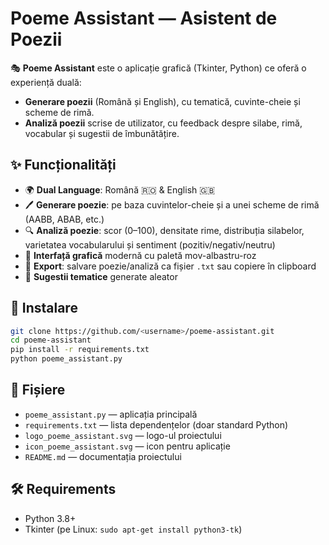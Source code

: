 # Poeme Assistant — Asistent de Poezii

🎭 **Poeme Assistant** este o aplicație grafică (Tkinter, Python) ce oferă o experiență duală:
- **Generare poezii** (Română și English), cu tematică, cuvinte-cheie și scheme de rimă.
- **Analiză poezii** scrise de utilizator, cu feedback despre silabe, rimă, vocabular și sugestii de îmbunătățire.

## ✨ Funcționalități
- 🌍 **Dual Language**: Română 🇷🇴 & English 🇬🇧
- 🖊️ **Generare poezie**: pe baza cuvintelor-cheie și a unei scheme de rimă (AABB, ABAB, etc.)
- 🔍 **Analiză poezie**: scor (0–100), densitate rime, distribuția silabelor, varietatea vocabularului și sentiment (pozitiv/negativ/neutru)
- 🎨 **Interfață grafică** modernă cu paletă mov-albastru-roz
- 💾 **Export**: salvare poezie/analiză ca fișier `.txt` sau copiere în clipboard
- 🎲 **Sugestii tematice** generate aleator

## 🚀 Instalare
```bash
git clone https://github.com/<username>/poeme-assistant.git
cd poeme-assistant
pip install -r requirements.txt
python poeme_assistant.py
```

## 📂 Fișiere
- `poeme_assistant.py` — aplicația principală
- `requirements.txt` — lista dependențelor (doar standard Python)
- `logo_poeme_assistant.svg` — logo-ul proiectului
- `icon_poeme_assistant.svg` — icon pentru aplicație
- `README.md` — documentația proiectului

## 🛠️ Requirements
- Python 3.8+
- Tkinter (pe Linux: `sudo apt-get install python3-tk`)
